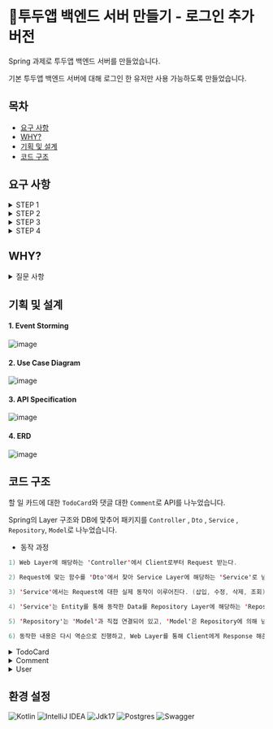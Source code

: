 # 📆투두앱 백엔드 서버 만들기 - 로그인 추가 버전

Spring 과제로 투두앱 백엔드 서버를 만들었습니다. <br/>

기본 투두앱 백엔드 서버에 대해 로그인 한 유저만 사용 가능하도록 만들었습니다.

## 목차
- [요구 사항](#요구-사항)
- [WHY?](#why)
- [기획 및 설계](#기획-및-설계)
- [코드 구조](#코드-구조)

## 요구 사항

<details>
<summary>STEP 1</summary><div>
  
**할 일 카드 작성 기능**
  > - `할 일 제목`, `할 일 내용`, `작성일`, `작성자 이름`을 입력받아 저장할 수 있습니다.
  > - 저장된 할 일의 정보를 반환받아 확인할 수 있습니다.

**선택한 할 일 조회 기능**
  > - 선택한 할 일의 정보를 조회할 수 있습니다.
  > - 반환받은 할 일 정보에는 `할 일 제목`, `할 일 내용`, `작성일`, `작성자 이름`을 정보가 들어있습니다.

**할 일 카드 목록 조회 기능**
  > - 등록된 할 일 전체를 조회할 수 있습니다.
  > - 조회된 할 일 목록은 작성일 기준 내림차순으로 정렬되어 있습니다.

**선택한 할 일 수정 기능**
  > - 선택한 할 일의 `할 일 제목`, `할 일 내용`, `작성자 이름`을 수정할 수 있습니다.
  > - 수정된 할 일의 정보를 반환받아 확인할 수 있습니다.

**선택한 할 일 삭제 기능**
  > - 선택한 게시글을 삭제할 수 있습니다.

</div></details>

<details>
<summary>STEP 2</summary><div>

**할 일 카드 완료 기능**
  > - 완료 처리할 할 일 카드는 목록 조회 시 `완료 여부` 필드가 `TRUE`로 내려갑니다.
  > - `완료 여부` 기본 값은 `FALSE`입니다.

**댓글 작성 기능**
  > - `작성자 이름`, `비밀번호`, `댓글`을 입력받아 저장할 수 있습니다.
  > - 응답에서 `비밀번호`는 제외하고 등록된 댓글을 반환합니다.

**댓글 수정 기능**
  > - `작성자 이름`, `비밀번호`를 입력받아 저장된 값과 일치하면 수정할 수 있습니다.
  > - 응답에서 `비밀번호`는 제외하고 수정된 댓글을 반환합니다.

**댓글 삭제 기능**
  > - `작성자 이름`, `비밀번호`를 입력받아 저장된 값과 일치하면 삭제할 수 있습니다.
  > - 응답에서 삭제 메시지와 상태 코드를 반환합니다.

**댓글 조회 기능**
  > - STEP 1에서 만든 할 일 조회 API의 응답에서 댓글을 조회할 수 있습니다.
  > - 연관되지 않은 댓글은 포함되지 않아야 합니다. 

</div></details>

<details>
<summary>STEP 3</summary><div>

**개발 완료**
  > - 회원가입 및 로그인이 가능합니다.
  > - 로그인한 사용자만 투두앱의 기능들을 사용할 수 있습니다.

**개발 예정**
  > - 소셜 로그인 기능

</div></details>

<details>
<summary>STEP 4</summary><div>
  
**개발 예정**
  
  > - Test code
  > - Query DSL

</div></details>

## WHY?

<details>
<summary>질문 사항</summary><div>

Q1. 요청한 사용자가 누구인지, api를 호출할 권한이 있는지를 어떻게 알 수 있을까요? <br/>
> A. 회원가입과 로그인을 진행하면 AccessToken을 발행하게 되고, 이 Token을 통해 Authorize가 확인되면 API를 사용할 수 있게 됩니다.<br/>

Q2. basic authentication과 bearer authentication은 어떤 차이가 있나요? 또한 장단점을 말해주세요.<br/>
> A1. basic authentication의 경우 ID와 Password를 Base64 인코딩한 값을 토큰으로 사용합니다. 간단하지만 정교하지 않습니다.<br/>
> A2. bearer authentication의 경우 JWT 혹은 OAuth를 통한 인증 용도로 사용합니다. 안전하고 확장이 쉽지만, 토큰 노출에 취약합니다.<br/>

</div></details>

## 기획 및 설계

#### 1. Event Storming

![image](https://github.com/KangBaekho10/TodoApplication/assets/166815465/a90fb0c5-b9fc-43c1-8f36-8c2338f96912)

#### 2. Use Case Diagram

![image](https://github.com/KangBaekho10/TodoApplication/assets/166815465/2ae4bff6-4df0-4ae2-be77-4597aa227e6b)

#### 3. API Specification

![image](https://github.com/KangBaekho10/TodoApplication_Login/assets/166815465/739aa128-f739-4e3c-804d-30b862065764)

#### 4. ERD
  
![image](https://github.com/KangBaekho10/TodoApplication_Login/assets/166815465/35b4912f-9e06-4eb7-babd-53ae839f2ed6)

## 코드 구조

할 일 카드에 대한 `TodoCard`와 댓글 대한 `Comment`로 API를 나누었습니다.

Spring의 Layer 구조와 DB에 맞추어 패키지를 `Controller` , `Dto` , `Service` , `Repository`, `Model`로 나누었습니다.

- 동작 과정

```Kotlin
1) Web Layer에 해당하는 'Controller'에서 Client로부터 Request 받는다.

2) Request에 맞는 함수를 'Dto'에서 찾아 Service Layer에 해당하는 'Service'로 넘겨준다.

3) 'Service'에서는 Request에 대한 실제 동작이 이루어진다. (삽입, 수정, 삭제, 조회)

4) 'Service'는 Entity를 통해 동작한 Data를 Repository Layer에 해당하는 'Repository'로 넘겨준다.

5) 'Repository'는 'Model'과 직접 연결되어 있고, 'Model'은 Repository에 의해 넘겨받은 Data를 DB에서 동작한다.

6) 동작한 내용은 다시 역순으로 진행하고, Web Layer를 통해 Client에게 Response 해준다.
```

<details>
<summary> TodoCard </summary><div>

- Controller

```Kotlin

// 단일 카드 조회
fun getTodoCard(@PathVariable userId: Long) : ResponseEntity<TodoCardResponse> {
...
}

// 전체 카드 조회
fun getTodoCardList(): ResponseEntity<List<TodoCardResponse>> {
...
}

// 할 일 카드 생성
fun createTodoCard(@RequestBody createTodoCardRequest: CreateTodoCardRequest): ResponseEntity<TodoCardResponse> {
...
}

// 할 일 카드 수정
fun updateTodoCard(
    @PathVariable userId: Long,
    @RequestBody updateTodoCardRequest: UpdateTodoCardRequest
) : ResponseEntity<TodoCardResponse> {
...
}

// 할 일 카드 삭제
fun deleteTodoCard(@PathVariable userId: Long) : ResponseEntity<Unit> {
...
}

```

- Service

```Kotlin

// 단일 카드 조회
fun getTodoCardById(userId: Long): TodoCardResponse

// 전체 카드 조회
fun getAllTodoCardList(): List<TodoCardResponse>

// 할 일 카드 생성
fun createTodoCard(request: CreateTodoCardRequest): TodoCardResponse

// 할 일 카드 수정
fun updateTodoCard(userId: Long, request: UpdateTodoCardRequest): TodoCardResponse

// 할 일 카드 삭제
fun deleteTodoCard(userId: Long)

```

- Repository

```Kotlin

interface TodoCardRepository: JpaRepository<TodoCard, Long> {}

```

- Model

```Kotlin
...
// 1:N
// DATA에 맞는 DB Column을 지정
class TodoCard (
...
    @OneToMany(mappedBy = "todoCard", fetch = FetchType.LAZY, cascade = [CascadeType.ALL], orphanRemoval = true)
    val comment: MutableList<Comment> = mutableListOf()
...
)

// Column 일치하는 곳에 DATA 삽입
fun TodoCard.toResponse(): TodoCardResponse { 
...
}

```

</div></details>

<details>
<summary> Comment </summary><div>

- Controller

```Kotlin

// 댓글 생성
fun createComment(
  @PathVariable userId: Long,
  @RequestBody commentRequest: CommentRequest
): ResponseEntity<CommentResponse> {
...
}

// 댓글 수정
fun updateComment(
  @PathVariable userId: Long,
  @PathVariable commentId: Long,
  @RequestBody commentRequest: CommentRequest
): ResponseEntity<CommentResponse> {
...
}

// 댓글 삭제
fun updateComment(
  @PathVariable userId: Long,
  @PathVariable commentId: Long,
  @RequestBody commentRequest: CommentRequest
): ResponseEntity<CommentResponse> {
...
}

```

- Service

```Kotlin

// 댓글 조회 (할 일 카드에서 조회 가능)
fun getComment(commentId : Long) : CommentResponse

// userId로 할 일 카드를 지정하여 댓글 생성
fun createComment(userId: Long, request: CommentRequest) : CommentResponse

// userId로 할 일 카드를 지정하여 댓글 수정
fun updateComment(userId: Long, commentId: Long, request: CommentRequest) : CommentResponse

// userId로 할 일 카드를 지정하여 댓글 삭제
fun deleteComment(userId: Long, commentId: Long, request: DeleteCommentRequest)

```

- Repository

```Kotlin

interface CommentRepository: JpaRepository<Comment, Long> {
    fun findByTodoCardUseridAndCommentid(userId: Long, commentId: Long): Comment?
}

```

- Model

```Kotlin

class Comment (
...
// N:1
// DATA에 맞는 DB Column 지정
    @ManyToOne(fetch = FetchType.LAZY)
    @JoinColumn(name = "userid")
    val todoCard: TodoCard,
...
)
// Column 일치하는 곳에 DATA 삽입
fun Comment.toResponse(): CommentResponse{
...
}

```

</div></details>

<details>
<summary> User </summary><div>

- Controller

```Kotlin

@PostMapping("/signup")
fun createUser(@RequestBody userRequest: UserRequest): ResponseEntity<UserResponse> {
...
}
// 사용자 생성
...
fun login(@RequestBody userRequest: UserRequest): ResponseEntity<UserResponse>{
...
}
// 사용자 로그인

```

- Service

```Kotlin

fun createUser(request: UserRequest): UserResponse
//사용자 생성

fun login(request: UserRequest): UserResponse
// 사용자 로그인

```

- Repository

```Kotlin

interface UserRepository: JpaRepository<User, Long> {
    fun findByEmailAndPassword(email: String, password: String): User
}

```

- Model

```Kotlin

class User(
)
...
// Column 일치하는 곳에 DATA 삽입
fun User.toResponse(): UserResponse {
...
}

```

</div></details>

## 환경 설정<br>
![Kotlin](https://img.shields.io/badge/kotlin-%237F52FF.svg?style=for-the-badge&logo=kotlin&logoColor=white)
![IntelliJ IDEA](https://img.shields.io/badge/IntelliJIDEA-000000.svg?style=for-the-badge&logo=intellij-idea&logoColor=white) 
![Jdk17](https://img.shields.io/badge/jdk17-%23ED8B00.svg?style=for-the-badge&logo=openjdk&logoColor=white"/)
![Postgres](https://img.shields.io/badge/postgres-%23316192.svg?style=for-the-badge&logo=postgresql&logoColor=white)
![Swagger](https://img.shields.io/badge/-Swagger-%23Clojure?style=for-the-badge&logo=swagger&logoColor=white)


